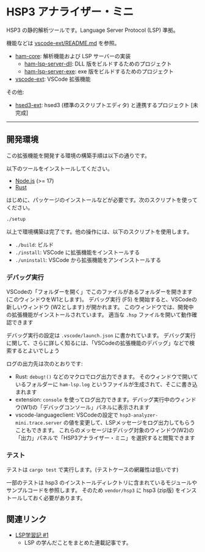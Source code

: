 # HSP3 アナライザー・ミニ

HSP3 の静的解析ツールです。Language Server Protocol (LSP) 準拠。

機能などは [vscode-ext/README.md](./vscode-ext/README.md) を参照。

- [ham-core](./ham-core): 解析機能および LSP サーバーの実装
    - [ham-lsp-server-dll](./ham-lsp-server-dll): DLL 版をビルドするためのプロジェクト
    - [ham-lsp-server-exe](./ham-lsp-server-exe): exe 版をビルドするためのプロジェクト
- [vscode-ext](./vscode-ext): VSCode 拡張機能

その他:

- [hsed3-ext](./hsed3-ext): hsed3 (標準のスクリプトエディタ) と連携するプロジェクト \[未完成\]

----

## 開発環境

この拡張機能を開発する環境の構築手順は以下の通りです。

以下のツールをインストールしてください。

- [Node.js](https://nodejs.org) (>= 17)
- [Rust](https://rustlang.org)

はじめに、パッケージのインストールなどが必要です。次のスクリプトを使ってください。

```sh
./setup
```

以上で環境構築は完了です。他の操作には、以下のスクリプトを使用します。

- `./build`: ビルド
- `./install`: VSCode に拡張機能をインストールする
- `./uninstall`: VSCode から拡張機能をアンインストールする

### デバッグ実行

VSCodeの「フォルダーを開く」でこのファイルがあるフォルダーを開きます (このウィンドウをW1とします)。
デバッグ実行 (F5) を開始すると、VSCodeの新しいウィンドウ (W2とします) が開かれます。
このウィンドウでは、開発中の拡張機能がインストールされています。
適当な `.hsp` ファイルを開いて動作確認できます

デバッグ実行の設定は `.vscode/launch.json` に書かれています。
デバッグ実行に関して、さらに詳しく知るには、「VSCodeの拡張機能のデバッグ」などで検索するとよいでしょう

ログの出力先は次のとおりです:

- Rust:
    `debug!()` などのマクロでログ出力できます。
    そのウィンドウで開いているフォルダーに `ham-lsp.log` というファイルが生成されて、そこに書き込まれます
- extension:
    `console` を使ってログ出力できます。デバッグ実行中のウィンドウ(W1)の「デバッグコンソール」パネルに表示されます
- vscode-languageclient:
    VSCodeの設定で `hsp3-analyzer-mini.trace.server` の値を変更して、LSPメッセージをログ出力してもらうこともできます。
    これらのメッセージはデバッグ対象のウィンドウ(W2)の「出力」パネルで「HSP3アナライザー・ミニ」を選択すると閲覧できます

### テスト

テストは `cargo test` で実行します。(テストケースの網羅性は低いです)

一部のテストは hsp3 のインストールディレクトリに含まれているモジュールやサンプルコードを参照します。
そのため `vendor/hsp3` に hsp3 (zip版) をインストールしておく必要があります。

## 関連リンク

- [LSP学習記 #1](https://qiita.com/vain0x/items/d050fe7c8b342ed2004e)
    - LSP の学んだことをまとめた連載記事です。
